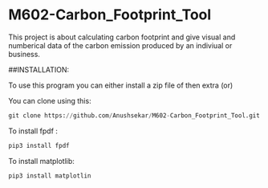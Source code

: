 # M602-Carbon_Footprint_Tool

This project is about calculating carbon footprint and give visual and numberical data of the carbon emission produced by an indiviual or business.


##INSTALLATION:

To use this program you can either install a zip file of then extra (or)

You can clone using this: 
```python
git clone https://github.com/Anushsekar/M602-Carbon_Footprint_Tool.git
```
To install fpdf : 
```python
pip3 install fpdf
```
To install matplotlib:
```python
pip3 install matplotlin
```
